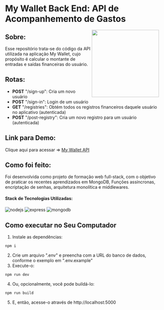# My Wallet Back End: API de Acompanhemento de Gastos

<img width="220px" align="right" src="./trackit.gif"/>
<h2>Sobre:</h2>

<div text-align="center" align="left">
<p>Esse repositório trata-se do código da API utilizada na aplicação My Wallet, cujo propósito é calcular o montante de entradas e saídas financeiras do usuário. </p>
</div>

<div align="left">
<h2>Rotas:</h2>

<ul align="left">
 <li align="left"><strong>POST</strong> "/sign-up": Cria um novo usuário</li>
 <li align="left"><strong>POST</strong> "/sign-in": Login de um usuário</li>
 <li align="left"><strong>GET</strong> "/registries": Obtém todos os registros financeiros daquele usuário no aplicativo (autenticada)</li>
 <li align="left"><strong>POST</strong> "/post-registry": Cria um novo registro para um usuário (autenticada)</li>
</ul>

</div>

<div align="left">
<h2>Link para Demo:</h2>
Clique aqui para acessar => <a href="https://my-wallet-y24r.onrender.com" >My Wallet API</a>
</div>

<div align="left">
<h2>Como foi feito:</h2>
<p>Foi desenvolvida como projeto de formação web full-stack, com o objetivo de praticar os recentes aprendizados em MongoDB, Funções assíncronas, encriptação de senhas, arquitetura monolítica e middlewares. </p>
<h4>Stack de Tecnologias Utilizadas:</h4>
  <img alt="nodejs" align="center" src="https://img.shields.io/badge/Node.js-43853D?style=for-the-badge&logo=node.js&logoColor=white"/>
  <img alt="express" align="center" src="https://img.shields.io/badge/Express.js-404D59?style=for-the-badge"/>
  <img alt="mongodb" align="center" src="https://img.shields.io/badge/MongoDB-4EA94B?style=for-the-badge&logo=mongodb&logoColor=white"/>
</div>

## Como executar no Seu Computador
1. Instale as dependências:
```bash
npm i
```
2. Crie um arquivo ".env" e preencha com a URL do banco de dados, conforme o exemplo em ".env.example"
3. Execute-o:
```bash
npm run dev
```
4. Ou, opcionalmente, você pode buildá-lo:
```bash
npm run build
```
5. E, então, acesse-o através de http://localhost:5000
